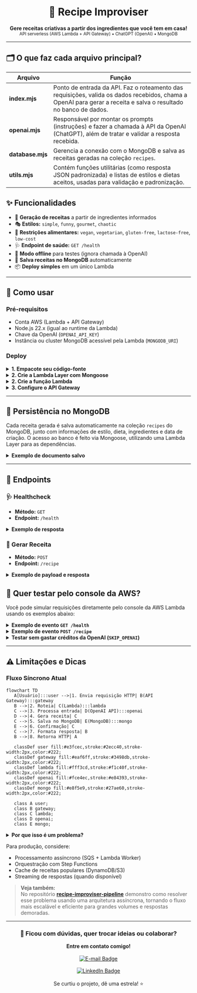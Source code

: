 <div align="center">

# 🥘 Recipe Improviser

<b>Gere receitas criativas a partir dos ingredientes que você tem em casa!</b><br>
<sub>API serverless (AWS Lambda + API Gateway) • ChatGPT (OpenAI) • MongoDB</sub>

</div>

---


## 🗂️ O que faz cada arquivo principal?

| Arquivo        | Função |
| -------------- | ------ |
| **index.mjs**  | Ponto de entrada da API. Faz o roteamento das requisições, valida os dados recebidos, chama a OpenAI para gerar a receita e salva o resultado no banco de dados. |
| **openai.mjs** | Responsável por montar os prompts (instruções) e fazer a chamada à API da OpenAI (ChatGPT), além de tratar e validar a resposta recebida. |
| **database.mjs** | Gerencia a conexão com o MongoDB e salva as receitas geradas na coleção `recipes`. |
| **utils.mjs**  | Contém funções utilitárias (como resposta JSON padronizada) e listas de estilos e dietas aceitos, usadas para validação e padronização. |



## ✨ Funcionalidades

- 🍳 <b>Geração de receitas</b> a partir de ingredientes informados
- 🎭 <b>Estilos:</b> <code>simple</code>, <code>funny</code>, <code>gourmet</code>, <code>chaotic</code>
- 🥦 <b>Restrições alimentares:</b> <code>vegan</code>, <code>vegetarian</code>, <code>gluten-free</code>, <code>lactose-free</code>, <code>low-cost</code>
- 🩺 <b>Endpoint de saúde:</b> <code>GET /health</code>
- 🧪 <b>Modo offline</b> para testes (ignora chamada à OpenAI)
- 💾 <b>Salva receitas no MongoDB</b> automaticamente
- 📦 <b>Deploy simples</b> em um único Lambda


---

## 🚀 Como usar


### Pré-requisitos

- Conta AWS (Lambda + API Gateway)
- Node.js 22.x (igual ao runtime da Lambda)
- Chave da OpenAI (`OPENAI_API_KEY`)
- Instância ou cluster MongoDB acessível pela Lambda (`MONGODB_URI`)

### Deploy


<details>
<summary><b>1. Empacote seu código-fonte</b></summary>

Inclua apenas os arquivos `.mjs` e `package.json` (NÃO inclua `node_modules`, usaremos Lambda Layer):

<b>Windows (PowerShell):</b>

```powershell
Compress-Archive -Path index.mjs,openai.mjs,utils.mjs,database.mjs,package.json -DestinationPath function.zip -Force
```

<b>macOS/Linux:</b>

```bash
zip -r function.zip index.mjs openai.mjs utils.mjs database.mjs package.json
```
</details>

<details>
<summary><b>2. Crie a Lambda Layer com Mongoose</b></summary>


<b>1. Crie a pasta do layer e instale o Mongoose:</b>

<b>Windows (PowerShell):</b>
```powershell
mkdir nodejs
cd nodejs
npm init -y
npm install mongoose@8.18.1
cd ..
```

<b>macOS/Linux:</b>
```bash
mkdir nodejs
cd nodejs
npm init -y
npm install mongoose@8.18.1
cd ..
```


<b>2. Compacte a pasta nodejs (ela deve estar na raiz do zip!):</b>

<b>Windows (PowerShell):</b>
```powershell
Compress-Archive -Path .\nodejs -DestinationPath layer.zip -Force
```

<b>macOS/Linux:</b>
```bash
zip -r layer.zip nodejs
```

<b>3. No console AWS Lambda:</b>
   - Vá em "Layers" > "Create layer"
   - Faça upload do <code>layer.zip</code>
   - Escolha o runtime Node.js 22.x
<b>4. Anexe a Layer à sua função Lambda</b>
<b>5. No deploy da função, NÃO inclua node_modules</b> (apenas seus arquivos .mjs e package.json)

Assim, sua função Lambda usará o Mongoose do layer, mantendo o deploy enxuto e rápido!
</details>

<details>
<summary><b>2. Crie a função Lambda</b></summary>

1. Acesse o <a href="https://console.aws.amazon.com/lambda/" target="_blank"><b>Console AWS Lambda</b></a>
2. Clique em "Create function" → "Author from scratch":
   - Runtime: Node.js 22.x
   - Nome: <code>recipe-improviser</code>
3. Upload do pacote:
   - Selecione "Upload from" → ".zip file"
   - Escolha o arquivo <code>function.zip</code> criado anteriormente
4. Configurar variáveis de ambiente:
   - <code>OPENAI_API_KEY</code>: sua chave da OpenAI
   - <code>MONGO_URI</code>: string de conexão do seu MongoDB Atlas ou instância
   - (Opcional) <code>MONGODB_DB</code>: nome do banco (default: <code>recipeimproviser</code>)
   - (Opcional) <code>SKIP_OPENAI</code>: <code>1</code> para modo de teste
</details>




<details>
<summary><b>3. Configure o API Gateway</b></summary>

1. Na função Lambda criada:
   - Clique em <b>Add trigger</b>
2. Selecione <b>API Gateway</b>:
   - <b>Tipo:</b> HTTP API
   - <b>Segurança:</b> Open (para desenvolvimento)
3. <b>Configurar rotas:</b>
   - <code>GET /health</code> (healthcheck)
   - <code>POST /recipe</code> (endpoint principal)
4. Após criação:
   - Anote a <b>URL de invocação</b> (ex: <code>https://[id].execute-api.[region].amazonaws.com</code>)
</details>


---


## 💾 Persistência no MongoDB

Cada receita gerada é salva automaticamente na coleção <code>recipes</code> do MongoDB, junto com informações de estilo, dieta, ingredientes e data de criação. O acesso ao banco é feito via Mongoose, utilizando uma Lambda Layer para as dependências.

<details>
<summary><b>Exemplo de documento salvo</b></summary>

```json
{
  "title": "Macarrão ao Molho de Tomate e Queijo",
  "servings": 2,
  "time_minutes": 25,
  "ingredients_used": ["200g de macarrão", ...],
  "steps": ["1. Cozinhe o macarrão...", ...],
  "tips": ["Para um toque especial..."],
  "warnings": ["Certifique-se de..."],
  "style": "gourmet",
  "diet": "vegetarian",
  "requested_ingredients": ["tomate", "queijo", "macarrão"],
  "createdAt": "2025-09-10T19:00:00.000Z"
}
```
</details>


---

## 📡 Endpoints

### 🩺 Healthcheck

- <b>Método:</b> <code>GET</code>
- <b>Endpoint:</b> <code>/health</code>

<details>
<summary><b>Exemplo de resposta</b></summary>

```json
{
   "status": "ok"
}
```

</details>

### 🍲 Gerar Receita

- <b>Método:</b> <code>POST</code>
- <b>Endpoint:</b> <code>/recipe</code>

<details>
<summary><b>Exemplo de payload e resposta</b></summary>

<b>Payload (body):</b>
```json
{
   "ingredients": ["tomate", "queijo", "macarrão"],
   "servings": 2,
   "style": "gourmet",
   "diet": "vegetarian"
}
```

<b>Resposta:</b>
```json
{
   "title": "Macarrão ao Molho de Tomate e Queijo",
   "servings": 2,
   "time_minutes": 25,
   "ingredients_used": ["200g de macarrão", "tomate", "queijo"],
   "steps": [
      "1. Cozinhe o macarrão conforme as instruções da embalagem.",
      "2. Em uma panela, refogue o tomate picado.",
      "3. Adicione o queijo e misture até derreter.",
      "4. Misture o molho ao macarrão e sirva."
   ],
   "tips": ["Para um toque especial, adicione manjericão fresco."],
   "warnings": ["Cuidado para não queimar o queijo."],
   "style": "gourmet",
   "diet": "vegetarian",
   "requested_ingredients": ["tomate", "queijo", "macarrão"],
   "createdAt": "2025-09-10T19:00:00.000Z"
}
```

</details>

## 🧪 Quer testar pelo console da AWS?

Você pode simular requisições diretamente pelo console da AWS Lambda usando os exemplos abaixo:

<details>
<summary><b>Exemplo de evento <code>GET /health</code></b></summary>

```json
{
   "requestContext": {
      "http": {
         "method": "GET",
         "path": "/health"
      }
   }
}
```

</details>

<details>
<summary><b>Exemplo de evento <code>POST /recipe</code></b></summary>

```json
{
   "requestContext": {
      "http": {
         "method": "POST",
         "path": "/recipe"
      }
   },
   "body": "{\"ingredients\":[\"tomate\",\"queijo\",\"macarrão\"],\"servings\":2,\"style\":\"gourmet\",\"diet\":\"vegetarian\"}",
   "headers": {
      "Content-Type": "application/json"
   }
}
```

</details>

<details>
<summary><b>Testar sem gastar créditos da OpenAI (<code>SKIP_OPENAI</code>)</b></summary>

Se quiser testar sem consumir créditos da OpenAI, basta definir a variável de ambiente <code>SKIP_OPENAI=1</code> na configuração da Lambda. Assim, a função retorna uma receita mockada, sem chamar a API da OpenAI.<br><br>
Ideal para validar integração, deploy e persistência no MongoDB sem custo!

</details>

---



## ⚠️ Limitações e Dicas

### Fluxo Síncrono Atual

```mermaid
flowchart TD
   A[Usuário]:::user -->|1. Envia requisição HTTP| B(API Gateway):::gateway
   B -->|2. Roteia| C(Lambda):::lambda
   C -->|3. Processa entrada| D(OpenAI API):::openai
   D -->|4. Gera receita| C
   C -->|5. Salva no MongoDB| E(MongoDB):::mongo
   E -->|6. Confirmação| C
   C -->|7. Formata resposta| B
   B -->|8. Retorna HTTP| A

   classDef user fill:#e3fcec,stroke:#2ecc40,stroke-width:2px,color:#222;
   classDef gateway fill:#eaf6ff,stroke:#3498db,stroke-width:2px,color:#222;
   classDef lambda fill:#fff3cd,stroke:#f1c40f,stroke-width:2px,color:#222;
   classDef openai fill:#fce4ec,stroke:#e84393,stroke-width:2px,color:#222;
   classDef mongo fill:#e8f5e9,stroke:#27ae60,stroke-width:2px,color:#222;

   class A user;
   class B gateway;
   class C lambda;
   class D openai;
   class E mongo;
```

<details>
<summary><b>Por que isso é um problema?</b></summary>

- A função Lambda fica <b>bloqueada</b> esperando a resposta do ChatGPT <b>e do MongoDB</b> (média ~7,5s ou mais).
- Isso aumenta o <b>custo</b> (Lambda cobra por duração) e o <b>tempo de espera</b> do usuário.
- Para grandes volumes, pode causar lentidão e esgotar recursos.

</details>

Para produção, considere:
- Processamento assíncrono (SQS + Lambda Worker)
- Orquestração com Step Functions
- Cache de receitas populares (DynamoDB/S3)
- Streaming de respostas (quando disponível)

> <b>Veja também:</b><br>
> No repositório <a href="https://github.com/nathalia-acordi/recipe-improviser-pipeline/" target="_blank"><b>recipe-improviser-pipeline</b></a> demonstro como resolver esse problema usando uma arquitetura assíncrona, tornando o fluxo mais escalável e eficiente para grandes volumes e respostas demoradas.

<hr>
<div align="center">
   <h3>💬 Ficou com dúvidas, quer trocar ideias ou colaborar?</h3>
   <b>Entre em contato comigo!</b><br><br>
   <a href="mailto:nathaliaccord@gmail.com" target="_blank" style="display:inline-block;margin-bottom:8px;">
      <img src="https://img.shields.io/badge/E--mail-nathaliaccord@gmail.com-D14836?style=for-the-badge&logo=gmail&logoColor=white" alt="E-mail Badge"/>
   </a><br>
   <a href="https://www.linkedin.com/in/nath%C3%A1lia-acordi-0a564b223/" target="_blank" style="display:inline-block;margin-top:8px;">
      <img src="https://img.shields.io/badge/LinkedIn-Nathália%20Acordi-0A66C2?style=for-the-badge&logo=linkedin&logoColor=white" alt="LinkedIn Badge"/>
   </a>
   <br><br>
   Se curtiu o projeto, dê uma estrela! ⭐

</div>





